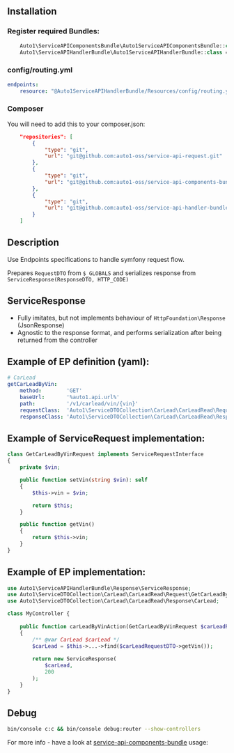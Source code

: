 ## Installation

### Register required Bundles:
```php
    Auto1\ServiceAPIComponentsBundle\Auto1ServiceAPIComponentsBundle::class => ['all' => true],
    Auto1\ServiceAPIHandlerBundle\Auto1ServiceAPIHandlerBundle::class => ['all' => true],
```

### config/routing.yml
```yaml
endpoints:
    resource: "@Auto1ServiceAPIHandlerBundle/Resources/config/routing.yml"
```

### Composer
You will need to add this to your composer.json:
```json
    "repositories": [
        {
            "type": "git",
            "url": "git@github.com:auto1-oss/service-api-request.git"
        },
        {
            "type": "git",
            "url": "git@github.com:auto1-oss/service-api-components-bundle.git"
        },
        {
            "type": "git",
            "url": "git@github.com:auto1-oss/service-api-handler-bundle.git"
        }
    ]
```

## Description
Use Endpoints specifications to handle symfony request flow.

Prepares `RequestDTO` from `$_GLOBALS` and serializes response from `ServiceResponse(ResponseDTO, HTTP_CODE)`

## ServiceResponse
* Fully imitates, but not implements behaviour of `HttpFoundation\Response` (JsonResponse)
* Agnostic to the response format, and performs serialization after being returned from the controller

## Example of EP definition (yaml): 
```yaml
# CarLead
getCarLeadByVin:
    method:        'GET'
    baseUrl:       '%auto1.api.url%'
    path:          '/v1/carlead/vin/{vin}'
    requestClass:  'Auto1\ServiceDTOCollection\CarLead\CarLeadRead\Request\GetCarLeadByVinRequest'
    responseClass: 'Auto1\ServiceDTOCollection\CarLead\CarLeadRead\Response\CarLead'
```

## Example of ServiceRequest implementation:
```php
class GetCarLeadByVinRequest implements ServiceRequestInterface
{
    private $vin;

    public function setVin(string $vin): self
    {
        $this->vin = $vin;

        return $this;
    }

    public function getVin()
    {
        return $this->vin;
    }
}
```

## Example of EP implementation: 
```php
use Auto1\ServiceAPIHandlerBundle\Response\ServiceResponse;
use Auto1\ServiceDTOCollection\CarLead\CarLeadRead\Request\GetCarLeadByVinRequest;
use Auto1\ServiceDTOCollection\CarLead\CarLeadRead\Response\CarLead;

class MyController {
   
    public function carLeadByVinAction(GetCarLeadByVinRequest $carLeadRequestDTO): ServiceResponse
    {
        /** @var CarLead $carLead */
        $carLead = $this->...->find($carLeadRequestDTO->getVin());
    
        return new ServiceResponse(
            $carLead,
            200
        );
    }
}
```

## Debug
```bash
bin/console c:c && bin/console debug:router --show-controllers
```

For more info - have a look at [service-api-components-bundle](https://github.com/auto1-oss/service-api-components-bundle) usage:

